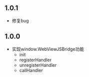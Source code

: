## 1.0.1

- 修复bug

## 1.0.0

- 实现window.WebViewJSBridge功能
    - init
    - registerHandler
    - unregisterHandler
    - callHandler
